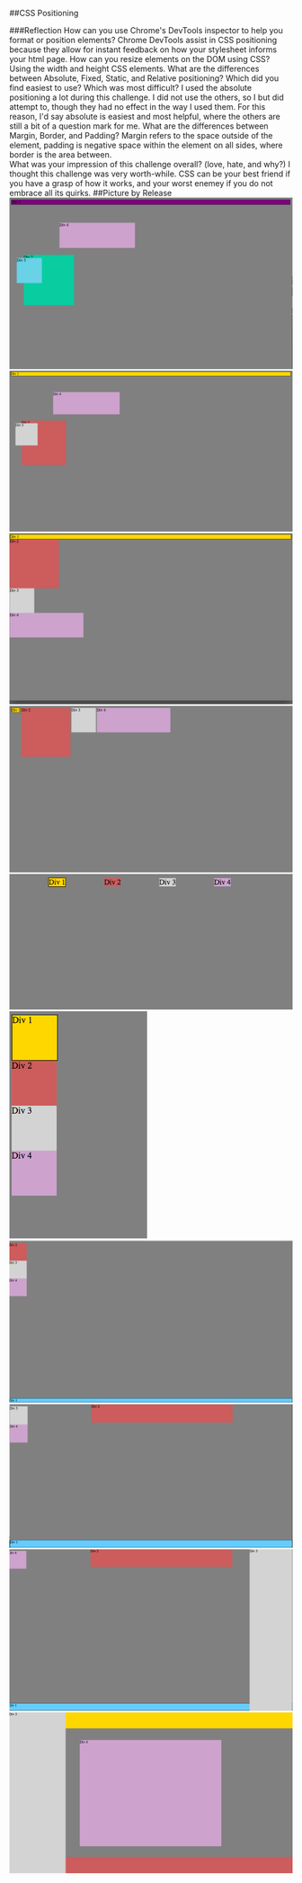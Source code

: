 ##CSS Positioning 

###Reflection
How can you use Chrome's DevTools inspector to help you format or position elements?
Chrome DevTools assist in CSS positioning because they allow for instant feedback on how your stylesheet informs your html page. 
How can you resize elements on the DOM using CSS?
Using the width and height CSS elements.
What are the differences between Absolute, Fixed, Static, and Relative positioning? Which did you find easiest to use? Which was most difficult?
I used the absolute positioning a lot during this challenge. I did not use the others, so I but did attempt to, though they had no effect in the way I used them. For this reason, I'd say absolute is easiest and most helpful, where the others are still a bit of a question mark for me. 
What are the differences between Margin, Border, and Padding?
Margin refers to the space outside of the element, padding is  negative space within the element on all sides, where border is the area between.  
What was your impression of this challenge overall? (love, hate, and why?)
I thought this challenge was very worth-while. CSS can be your best friend if you have a grasp of how it works, and your worst enemey if you do not embrace all its quirks. 
##Picture by Release 
![Release 0](imgs/release0.PNG)
![Release 1](imgs/release1.PNG)
![Release 2](imgs/release2.PNG)
![Release 3](imgs/release3.PNG)
![Release 4](imgs/release4.PNG)
![Release 5](imgs/release5.PNG)
![Release 6](imgs/release6.PNG)
![Release 7](imgs/release7.PNG)
![Release 8](imgs/release8.PNG)
![Release 9](imgs/release9.PNG)
